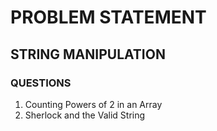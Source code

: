# PROBLEM STATEMENT 
## STRING MANIPULATION
### QUESTIONS 
1) Counting Powers of 2 in an Array
2) Sherlock and the Valid String
